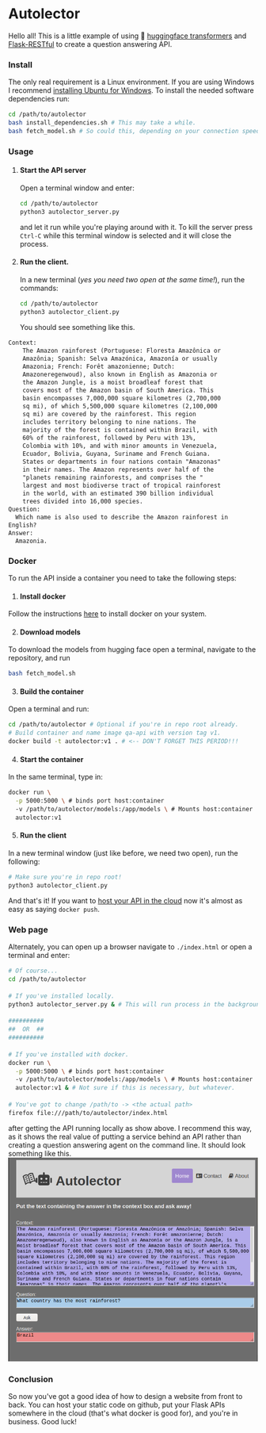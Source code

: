# <i class="fas fa-book-open"></i><i class="fas fa-robot"></i>
# Autolector

Hello all! This is a little example of using :hugs: [huggingface transformers](https://github.com/huggingface/transformers) and [Flask-RESTful](https://flask-restful.readthedocs.io/en/latest/index.html) to create a  question answering API.

### Install
The only real requirement is a Linux environment. If you are using Windows I recommend [installing Ubuntu for Windows](https://ubuntu.com/tutorials/ubuntu-on-windows). To install the needed software dependencies run:
```bash
cd /path/to/autolector
bash install_dependencies.sh # This may take a while.
bash fetch_model.sh # So could this, depending on your connection speed.
```

### Usage
1. #### Start the API server  
    Open a terminal window and enter:
    ```bash
    cd /path/to/autolector
    python3 autolector_server.py
    ```
    and let it run while you're playing around with it. To kill the server press `Ctrl-C` while this terminal window is selected and it will close the process.  

2. #### Run the client.
    In a new terminal (_yes you need two open at the same time!_), run the commands:
    ```bash
    cd /path/to/autolector
    python3 autolector_client.py
    ```

    You should see something like this.
```
Context:
    The Amazon rainforest (Portuguese: Floresta Amazônica or
    Amazônia; Spanish: Selva Amazónica, Amazonía or usually
    Amazonia; French: Forêt amazonienne; Dutch:
    Amazoneregenwoud), also known in English as Amazonia or
    the Amazon Jungle, is a moist broadleaf forest that
    covers most of the Amazon basin of South America. This
    basin encompasses 7,000,000 square kilometres (2,700,000
    sq mi), of which 5,500,000 square kilometres (2,100,000
    sq mi) are covered by the rainforest. This region
    includes territory belonging to nine nations. The
    majority of the forest is contained within Brazil, with
    60% of the rainforest, followed by Peru with 13%,
    Colombia with 10%, and with minor amounts in Venezuela,
    Ecuador, Bolivia, Guyana, Suriname and French Guiana.
    States or departments in four nations contain "Amazonas"
    in their names. The Amazon represents over half of the
    "planets remaining rainforests, and comprises the "
    largest and most biodiverse tract of tropical rainforest
    in the world, with an estimated 390 billion individual
    trees divided into 16,000 species.
Question:
  Which name is also used to describe the Amazon rainforest in English?
Answer:
  Amazonia.
```  

### Docker

To run the API inside a container you need to take the following steps:
1. #### Install docker
  Follow the instructions [here](https://docs.docker.com/engine/install/) to install docker on your system.  

2. #### Download models  
  To download the models from hugging face open a terminal, navigate to the repository, and run
  ```bash
  bash fetch_model.sh
  ```

3. #### Build the container
  Open a terminal and run:
  ```bash
  cd /path/to/autolector # Optional if you're in repo root already.
  # Build container and name image qa-api with version tag v1.
  docker build -t autolector:v1 . # <-- DON'T FORGET THIS PERIOD!!!
  ```

4. #### Start the container
  In the same terminal, type in:
  ```bash
  docker run \
    -p 5000:5000 \ # binds port host:container
    -v /path/to/autolector/models:/app/models \ # Mounts host:container
    autolector:v1
  ```  

5. #### Run the client
  In a new terminal window (just like before, we need two open), run the following:
  ```bash
  # Make sure you're in repo root!
  python3 autolector_client.py
  ```  

And that's it! If you want to [host your API in the cloud](https://geekflare.com/docker-hosting-platforms/) now it's almost as easy as saying `docker push`.

### Web page
Alternately, you can open up a browser navigate to `./index.html` or open a terminal and enter:
```bash
# Of course...
cd /path/to/autolector

# If you've installed locally.
python3 autolector_server.py & # This will run process in the background

##########
##  OR  ##
##########

# If you've installed with docker.
docker run \
  -p 5000:5000 \ # binds port host:container
  -v /path/to/autolector/models:/app/models \ # Mounts host:container
  autolector:v1 & # Not sure if this is necessary, but whatever.

# You've got to change /path/to -> <the actual path>
firefox file:///path/to/autolector/index.html
```
after getting the API running locally as show above. I recommend this way, as it shows the real value of putting a service behind an API rather than creating a question answering agent on the command line. It should look something like this.
![autolector](./autolector.png)

### Conclusion  
So now you've got a good idea of how to design a website from front to back. You can host your static code on github, put your Flask APIs somewhere in the cloud (that's what docker is good for), and you're in business. Good luck!
